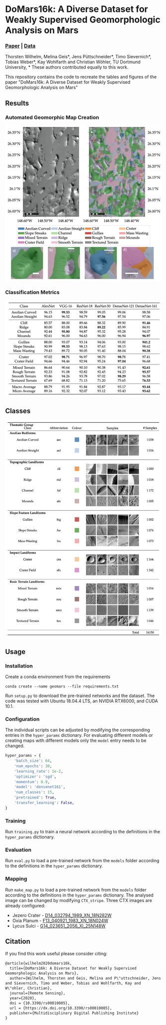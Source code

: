 # DoMars16k: A Diverse Dataset for Weakly Supervised Geomorphologic Analysis on Mars

### [Paper](https://dx.doi.org/10.3390/rs00010005 "Paper") | [Data](https://dx.doi.org/10.5281/zenodo.4291940 "Data")

Thorsten Wilhelm, Melina Geis*, Jens Püttschneider*, Timo Sievernich*, Tobias Weber*, Kay Wohlfarth and Christian Wöhler, TU Dortmund University, * These authors contributed equally to this work.

This repository contains the code to recreate the tables and figures of the paper "DoMars16k: A Diverse Dataset for Weakly Supervised Geomorphologic Analysis on Mars"

## Results

### Automated Geomorphic Map Creation
![map](images/map.png)

### Classification Metrics
![metrics](images/f1_table.png)

## Classes
![classes](images/classes.png)

## Usage
### Installation
Create a conda environment from the requirements
```
conda create --name geomars --file requirements.txt
```
Run `setup.py` to download the pre-trained networks and the dataset. The code was tested with Ubuntu 18.04.4 LTS, an NVIDIA RTX6000, and CUDA 10.1.

### Configuration
The individual scripts can be adjusted by modifying the corresponding entries in the `hyper_params` dictionary. For evaluating different models or creating maps with different models only the `model` entry needs to be changed.

```python
hyper_params = {
    'batch_size': 64,
    'num_epochs': 30,
    'learning_rate': 1e-2,
    'optimizer': 'sgd',
    'momentum': 0.9,
    'model': 'densenet161',
    'num_classes': 15,
    'pretrained': True,
    'transfer_learning': False,
}
```
### Training
Run `training.py` to train a neural network according to the definitions in the `hyper_params` dictionary. 

### Evaluation
Run `eval.py` to load a pre-trained network from the `models` folder according to the definitions in the `hyper_params` dictionary. 

### Mapping
Run `make_map.py` to load a pre-trained network from the `models` folder according to the definitions in the `hyper_params` dictionary. The analysed image can be changed by modifying `CTX_stripe`. Three CTX images are already configured:
* Jezero Crater - [D14_032794_1989_XN_18N282W](http://viewer.mars.asu.edu/viewer/ctx/D14_032794_1989_XN_18N282W)
* Oxia Planum - [F13_040921_1983_XN_18N024W](http://viewer.mars.asu.edu/viewer/ctx/F13_040921_1983_XN_18N024W)
* Lycus Sulci - [G14_023651_2056_XI_25N148W](http://viewer.mars.asu.edu/viewer/ctx/G14_023651_2056_XI_25N148W)


## Citation
If you find this work useful please consider citing:

```
@article{wilhelm2020domars16k,
  title={DoMars16k: A Diverse Dataset for Weakly Supervised Geomorphologic Analysis on Mars},
  author={Wilhelm, Thorsten and Geis, Melina and P\"uttschneider, Jens and Sievernich, Timo and Weber, Tobias and Wohlfarth, Kay and W\"ohler, Christian},
  journal={Remote Sensing},
  year={2020},
  doi = {10.3390/rs00010005},
  url = {https://dx.doi.org/10.3390/rs00010005},
  publisher={Multidisciplinary Digital Publishing Institute}
}
```
